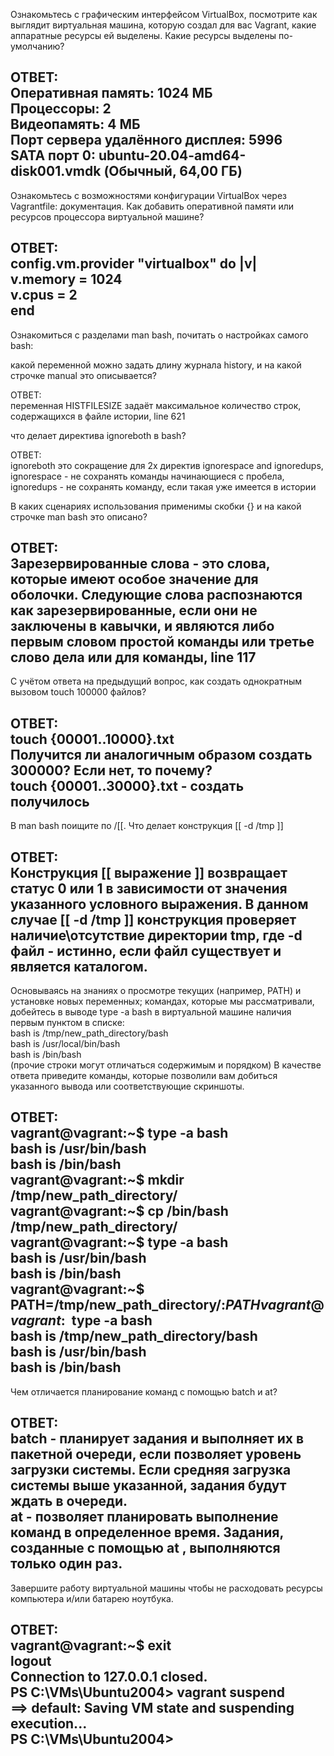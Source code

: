 Ознакомьтесь с графическим интерфейсом VirtualBox, посмотрите как выглядит виртуальная машина, которую создал для вас Vagrant, какие аппаратные ресурсы ей выделены. Какие ресурсы выделены по-умолчанию?

ОТВЕТ:  
Оперативная память: 1024 МБ  
Процессоры: 2  
Видеопамять: 4 МБ  
Порт сервера удалённого дисплея: 5996  
SATA порт 0:	ubuntu-20.04-amd64-disk001.vmdk (Обычный, 64,00 ГБ)  
-------------------------------------------------------------------  

Ознакомьтесь с возможностями конфигурации VirtualBox через Vagrantfile: документация. Как добавить оперативной памяти или ресурсов процессора виртуальной машине?  
  
ОТВЕТ:  
config.vm.provider "virtualbox" do |v|  
v.memory = 1024  
v.cpus = 2  
end  
-------------------------------------------------------------------  
  
Ознакомиться с разделами man bash, почитать о настройках самого bash:  
  
какой переменной можно задать длину журнала history, и на какой строчке manual это описывается?  
  
ОТВЕТ:  
переменная HISTFILESIZE задаёт максимальное количество строк, содержащихся в файле истории, line 621  

что делает директива ignoreboth в bash?  
  
ОТВЕТ:  
ignoreboth это сокращение для 2х директив ignorespace and ignoredups,   
ignorespace - не сохранять команды начинающиеся с пробела, 
ignoredups - не сохранять команду, если такая уже имеется в истории  
  
В каких сценариях использования применимы скобки {} и на какой строчке man bash это описано?  
  
ОТВЕТ:  
Зарезервированные слова - это слова, которые имеют особое значение для оболочки. Следующие слова распознаются как зарезервированные, если они не заключены в кавычки, и являются либо первым словом простой команды или третье слово дела или для команды, line 117  
-------------------------------------------------------------------
  
С учётом ответа на предыдущий вопрос, как создать однократным вызовом touch 100000 файлов? 
  
ОТВЕТ:  
touch {00001..10000}.txt  
Получится ли аналогичным образом создать 300000? Если нет, то почему?  
touch {00001..30000}.txt - создать получилось  
-------------------------------------------------------------------  
  
В man bash поищите по /\[\[. Что делает конструкция [[ -d /tmp ]]  
  
ОТВЕТ:  
Конструкция [[ выражение ]] возвращает статус 0 или 1 в зависимости от значения указанного условного выражения. В данном случае [[ -d /tmp ]] конструкция проверяет наличие\отсутствие директории tmp, где -d файл - истинно, если файл существует и является каталогом. 
-------------------------------------------------------------------  
  
Основываясь на знаниях о просмотре текущих (например, PATH) и установке новых переменных; командах, которые мы рассматривали, добейтесь в выводе type -a bash в виртуальной машине наличия первым пунктом в списке:  
bash is /tmp/new_path_directory/bash  
bash is /usr/local/bin/bash  
bash is /bin/bash  
(прочие строки могут отличаться содержимым и порядком) В качестве ответа приведите команды, которые позволили вам добиться указанного вывода или соответствующие скриншоты.  
  
ОТВЕТ:  
vagrant@vagrant:~$ type -a bash  
bash is /usr/bin/bash  
bash is /bin/bash  
vagrant@vagrant:~$ mkdir /tmp/new_path_directory/  
vagrant@vagrant:~$ cp /bin/bash /tmp/new_path_directory/  
vagrant@vagrant:~$ type -a bash  
bash is /usr/bin/bash  
bash is /bin/bash  
vagrant@vagrant:~$ PATH=/tmp/new_path_directory/:$PATH  
vagrant@vagrant:~$ type -a bash  
bash is /tmp/new_path_directory/bash  
bash is /usr/bin/bash  
bash is /bin/bash  
-------------------------------------------------------------------  
  
Чем отличается планирование команд с помощью batch и at?  
  
ОТВЕТ:  
batch - планирует задания и выполняет их в пакетной очереди, если позволяет уровень загрузки системы. Если средняя загрузка системы выше указанной, задания будут ждать в очереди.  
at - позволяет планировать выполнение команд в определенное время. Задания, созданные с помощью at , выполняются только один раз.  
-------------------------------------------------------------------  
  
Завершите работу виртуальной машины чтобы не расходовать ресурсы компьютера и/или батарею ноутбука.  
  
ОТВЕТ:  
vagrant@vagrant:~$ exit  
logout  
Connection to 127.0.0.1 closed.  
PS C:\VMs\Ubuntu2004> vagrant suspend  
==> default: Saving VM state and suspending execution...  
PS C:\VMs\Ubuntu2004>  
-------------------------------------------------------------------
